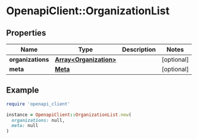 # OpenapiClient::OrganizationList

## Properties

| Name | Type | Description | Notes |
| ---- | ---- | ----------- | ----- |
| **organizations** | [**Array&lt;Organization&gt;**](Organization.md) |  | [optional] |
| **meta** | [**Meta**](Meta.md) |  | [optional] |

## Example

```ruby
require 'openapi_client'

instance = OpenapiClient::OrganizationList.new(
  organizations: null,
  meta: null
)
```

